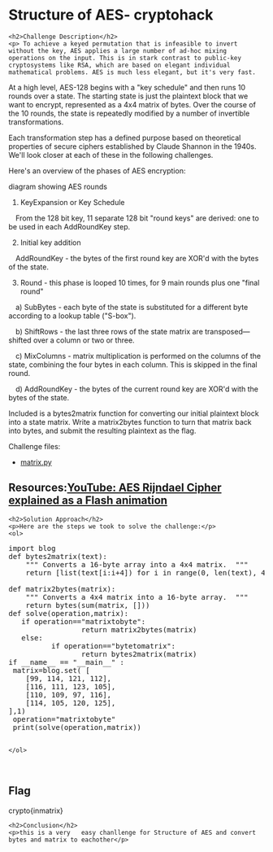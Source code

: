 
<!DOCTYPE html>
<html>

<body>
    <h1>Structure of AES- cryptohack</h1>

    <h2>Challenge Description</h2>
    <p> To achieve a keyed permutation that is infeasible to invert without the key, AES applies a large number of ad-hoc mixing operations on the input. This is in stark contrast to public-key cryptosystems like RSA, which are based on elegant individual mathematical problems. AES is much less elegant, but it's very fast.

At a high level, AES-128 begins with a "key schedule" and then runs 10 rounds over a state. The starting state is just the plaintext block that we want to encrypt, represented as a 4x4 matrix of bytes. Over the course of the 10 rounds, the state is repeatedly modified by a number of invertible transformations.

Each transformation step has a defined purpose based on theoretical properties of secure ciphers established by Claude Shannon in the 1940s. We'll look closer at each of these in the following challenges.


Here's an overview of the phases of AES encryption:

diagram showing AES rounds

1. KeyExpansion or Key Schedule

 From the 128 bit key, 11 separate 128 bit "round keys" are derived: one to be used in each AddRoundKey step.

2. Initial key addition

 AddRoundKey - the bytes of the first round key are XOR'd with the bytes of the state.

3. Round - this phase is looped 10 times, for 9 main rounds plus one "final round"

 a) SubBytes - each byte of the state is substituted for a different byte according to a lookup table ("S-box").

 b) ShiftRows - the last three rows of the state matrix are transposed—shifted over a column or two or three.

 c) MixColumns - matrix multiplication is performed on the columns of the state, combining the four bytes in each column. This is skipped in the final round.

 d) AddRoundKey - the bytes of the current round key are XOR'd with the bytes of the state.

Included is a bytes2matrix function for converting our initial plaintext block into a state matrix. Write a matrix2bytes function to turn that matrix back into bytes, and submit the resulting plaintext as the flag.

Challenge files:
  - <a href="https://cybersecctf.github.io/blog/2024/practice/cryptohack/symmenticcryptography/StructureofAES/matrix.py">matrix.py</a>

Resources:<a href="https://www.youtube.com/watch?v=gP4PqVGudtg">YouTube: AES Rijndael Cipher explained as a Flash animation</a>
  - 
 
</p>
 
    <h2>Solution Approach</h2>
    <p>Here are the steps we took to solve the challenge:</p>
    <ol>
<pre>
import blog
def bytes2matrix(text):
    """ Converts a 16-byte array into a 4x4 matrix.  """
    return [list(text[i:i+4]) for i in range(0, len(text), 4)]

def matrix2bytes(matrix):
    """ Converts a 4x4 matrix into a 16-byte array.  """
    return bytes(sum(matrix, []))
def solve(operation,matrix):
   if operation=="matrixtobyte":
                 return matrix2bytes(matrix)
   else:
          if operation=="bytetomatrix":
                 return bytes2matrix(matrix)
if __name__ == "__main__" :
 matrix=blog.set( [
    [99, 114, 121, 112],
    [116, 111, 123, 105],
    [110, 109, 97, 116],
    [114, 105, 120, 125],
],1)
 operation="matrixtobyte"
 print(solve(operation,matrix))

</pre>
       
    
    </ol>
<br>
    <h2>Flag</h2>
    <p class="flag">crypto{inmatrix}
</p>

    <h2>Conclusion</h2>
    <p>this is a very   easy chanllenge for Structure of AES and convert bytes and matrix to eachother</p>
</body>
</html>



